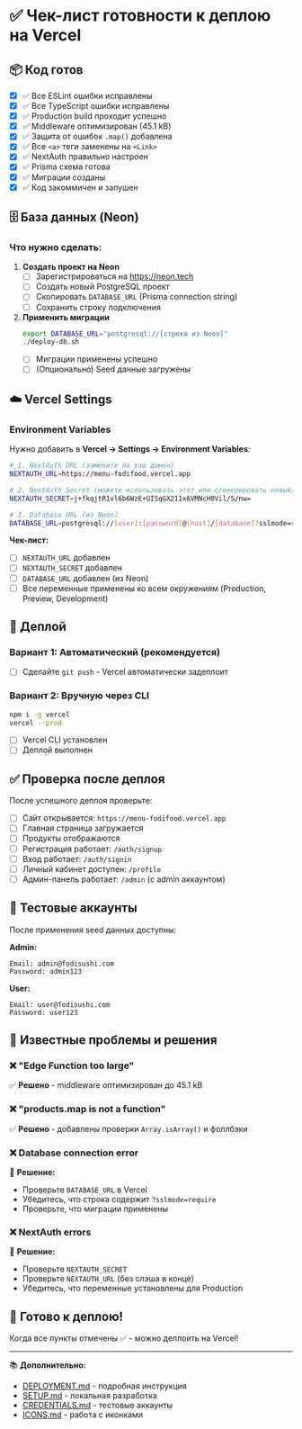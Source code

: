 # ✅ Чек-лист готовности к деплою на Vercel

## 📦 Код готов
- [x] ✅ Все ESLint ошибки исправлены
- [x] ✅ Все TypeScript ошибки исправлены
- [x] ✅ Production build проходит успешно
- [x] ✅ Middleware оптимизирован (45.1 kB)
- [x] ✅ Защита от ошибок `.map()` добавлена
- [x] ✅ Все `<a>` теги заменены на `<Link>`
- [x] ✅ NextAuth правильно настроен
- [x] ✅ Prisma схема готова
- [x] ✅ Миграции созданы
- [x] ✅ Код закоммичен и запушен

## 🗄️ База данных (Neon)

### Что нужно сделать:

1. **Создать проект на Neon**
   - [ ] Зарегистрироваться на https://neon.tech
   - [ ] Создать новый PostgreSQL проект
   - [ ] Скопировать `DATABASE_URL` (Prisma connection string)
   - [ ] Сохранить строку подключения

2. **Применить миграции**
   ```bash
   export DATABASE_URL="postgresql://[строка из Neon]"
   ./deploy-db.sh
   ```
   - [ ] Миграции применены успешно
   - [ ] (Опционально) Seed данные загружены

## ☁️ Vercel Settings

### Environment Variables

Нужно добавить в **Vercel → Settings → Environment Variables**:

```bash
# 1. NextAuth URL (замените на ваш домен)
NEXTAUTH_URL=https://menu-fodifood.vercel.app

# 2. NextAuth Secret (можете использовать этот или сгенерировать новый)
NEXTAUTH_SECRET=j+fkqjtR1vl6b6WzE+UISqGX211x6VMNcH0Vil/S/nw=

# 3. Database URL (из Neon)
DATABASE_URL=postgresql://[user]:[password]@[host]/[database]?sslmode=require
```

**Чек-лист:**
- [ ] `NEXTAUTH_URL` добавлен
- [ ] `NEXTAUTH_SECRET` добавлен  
- [ ] `DATABASE_URL` добавлен (из Neon)
- [ ] Все переменные применены ко всем окружениям (Production, Preview, Development)

## 🚀 Деплой

### Вариант 1: Автоматический (рекомендуется)
- [ ] Сделайте `git push` - Vercel автоматически задеплоит

### Вариант 2: Вручную через CLI
```bash
npm i -g vercel
vercel --prod
```
- [ ] Vercel CLI установлен
- [ ] Деплой выполнен

## ✅ Проверка после деплоя

После успешного деплоя проверьте:

- [ ] Сайт открывается: `https://menu-fodifood.vercel.app`
- [ ] Главная страница загружается
- [ ] Продукты отображаются
- [ ] Регистрация работает: `/auth/signup`
- [ ] Вход работает: `/auth/signin`
- [ ] Личный кабинет доступен: `/profile`
- [ ] Админ-панель работает: `/admin` (с admin аккаунтом)

## 🔑 Тестовые аккаунты

После применения seed данных доступны:

**Admin:**
```
Email: admin@fodisushi.com
Password: admin123
```

**User:**
```
Email: user@fodisushi.com
Password: user123
```

## 📝 Известные проблемы и решения

### ❌ "Edge Function too large"
✅ **Решено** - middleware оптимизирован до 45.1 kB

### ❌ "products.map is not a function"
✅ **Решено** - добавлены проверки `Array.isArray()` и фоллбэки

### ❌ Database connection error
🔧 **Решение:**
- Проверьте `DATABASE_URL` в Vercel
- Убедитесь, что строка содержит `?sslmode=require`
- Проверьте, что миграции применены

### ❌ NextAuth errors
🔧 **Решение:**
- Проверьте `NEXTAUTH_SECRET`
- Проверьте `NEXTAUTH_URL` (без слэша в конце)
- Убедитесь, что переменные установлены для Production

## 🎉 Готово к деплою!

Когда все пункты отмечены ✅ - можно деплоить на Vercel!

---

📚 **Дополнительно:**
- [DEPLOYMENT.md](./DEPLOYMENT.md) - подробная инструкция
- [SETUP.md](./SETUP.md) - локальная разработка
- [CREDENTIALS.md](./CREDENTIALS.md) - тестовые аккаунты
- [ICONS.md](./ICONS.md) - работа с иконками
